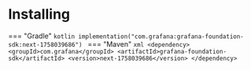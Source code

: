 # Installing

=== "Gradle"
    ```kotlin
    implementation("com.grafana:grafana-foundation-sdk:next-1758039686")
    ```
=== "Maven"
    ```xml
    <dependency>
        <groupId>com.grafana</groupId>
        <artifactId>grafana-foundation-sdk</artifactId>
        <version>next-1758039686</version>
    </dependency>
    ```
